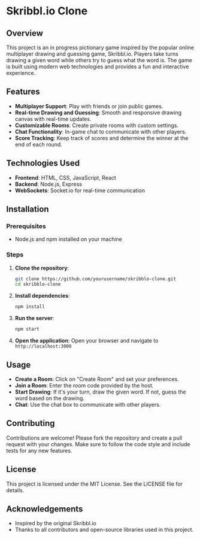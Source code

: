 # Skribbl.io Clone

## Overview
This project is an in progress pictionary game inspired by the popular online multiplayer drawing and guessing game, Skribbl.io. Players take turns drawing a given word while others try to guess what the word is. The game is built using modern web technologies and provides a fun and interactive experience.

## Features
- **Multiplayer Support**: Play with friends or join public games.
- **Real-time Drawing and Guessing**: Smooth and responsive drawing canvas with real-time updates.
- **Customizable Rooms**: Create private rooms with custom settings.
- **Chat Functionality**: In-game chat to communicate with other players.
- **Score Tracking**: Keep track of scores and determine the winner at the end of each round.

## Technologies Used
- **Frontend**: HTML, CSS, JavaScript, React
- **Backend**: Node.js, Express
- **WebSockets**: Socket.io for real-time communication

## Installation

### Prerequisites
- Node.js and npm installed on your machine

### Steps
1. **Clone the repository**:
    ```bash
    git clone https://github.com/yourusername/skribblo-clone.git
    cd skribblo-clone
    ```

2. **Install dependencies**:
    ```bash
    npm install
    ```

4. **Run the server**:
    ```bash
    npm start
    ```

5. **Open the application**:
    Open your browser and navigate to `http://localhost:3000`

## Usage
- **Create a Room**: Click on "Create Room" and set your preferences.
- **Join a Room**: Enter the room code provided by the host.
- **Start Drawing**: If it's your turn, draw the given word. If not, guess the word based on the drawing.
- **Chat**: Use the chat box to communicate with other players.

## Contributing
Contributions are welcome! Please fork the repository and create a pull request with your changes. Make sure to follow the code style and include tests for any new features.

## License
This project is licensed under the MIT License. See the LICENSE file for details.

## Acknowledgements
- Inspired by the original Skribbl.io
- Thanks to all contributors and open-source libraries used in this project.
